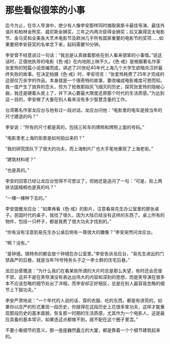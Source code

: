 # 那些看似很笨的小事

迄今为止，在华人导演中，绝少有人像李安那样同时摘取奥斯卡最佳导演、最佳外语片和柏林金熊奖、威尼斯金狮奖，三年之内两次获得金狮奖；后又赢得亚太电影节、金马奖和全美各大艺术电影节及欧洲几乎所有国家重要的电影节的奖项……如果要把李安获奖的名单念下来，起码需要10分钟。

李安曾不经意说过一句话：“我总是认真做着那些在别人看来很笨的小事情。”说这话时，正值他执导的电影《色·戒》在内地刚上映不久。《色·戒》是根据著名作家张爱玲的短篇小说改编而成，讲述了20世纪40年代上海几个大学生欲暗杀汉奸最终失败的故事。在决定拍摄《色·戒》时，李安坦言：“张爱玲耗费了25年才完成的这部仅万余字的作品，本身就是一个很奇特的故事，要改编成电影难度可想而知。我一度产生了放弃的念头，但为了抢救那段灰飞烟灭的历史，探究张爱玲的隐秘心曲，我还是硬着头皮上了，并下决心要最大限度还原那个时代的生活质感。”为达到这一目的，李安做了大量在别人看来没有多少智慧含量的工作。

台湾著名作家龙应台与他有过一段对话。龙应台问他：“电影里的电车是按当年的尺寸建造的吗？”

李安说：“所有的尺寸都是真的，包括三轮车的牌照和牌照上面的号码。”

“电影里老上海的街景是如何拍出来的？”

“我的研究团队下了很大的功夫，而上海制片厂也大手笔地重现了上海老街。”

“建筑材料呢？”

“也是真的。”

李安的回答已经让龙应台觉得不可思议了，但她还是追问了一句：“可是，街上两排法国梧桐也是真的吗？”

“一棵一棵种下去的。”

李安提醒龙应台：“如果再看《色·戒》的影片，注意看易先生办公室里的那张桌子。民国时代的桌子，我找了很久，因为大陆已经没有这样的东西了。桌上所有的物件，包括一只杯子，都是我费了很大功夫才找到的。”

“你有没有注意到易先生办公桌后侧有一尊很大的雕像？”李安突然问龙应台。

“啊？没有。”

“是钟馗。搞特务的都会放个钟馗在办公室里。”李安告诉龙应台，“易先生进出的门禁森严的后巷，就是当年76号特务头子之一李士群的住宅后巷。”

龙应台感慨道：“为什么我们在看某些所谓的大片时总是那么失望，有时还会忍俊不禁，这并不是在笑导演没有表达出伟大的内容和深刻的思想，而是笑导演在很多本不应该忽略的细节处出了洋相，而李安却正好相反，总是在别人最容易忽略的细节上下狠功夫。”

李安严肃地说：“一个年代的人说的话、穿的衣服、吃的东西，都是有讲究的，如果你以庄严的形式重现一段历史，你就得在这段历史上花很多笨功夫，这样才能重现那段历史的基本面貌，恢复那一时期的生活质感，尤其作为一个电影人，这是最应具备的基本常识，如果连这点都做不到，就不配在这个圈子里混。”

不要小看细节的意义，那一座座巍然矗立的大厦，都是靠着一个个细节建筑起来的。